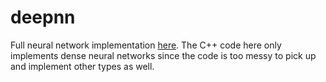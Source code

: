 # deepnn

Full neural network implementation [here](https://github.com/longwatermelon/nn). The C++ code here only implements dense neural networks since the code is too messy to pick up and implement other types as well.
